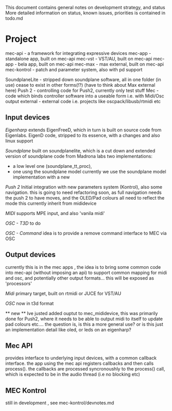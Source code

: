 This document contains general notes on development strategy, and status
More detailed information on status, known issues, priorities is contained in todo.md

# Project
mec-api - a framework for integrating expressive devices
mec-app - standalone app, built on mec-api
mec-vst - VST/AU, built on mec-api
mec-app - bela app, built on mec-api
mec-max - max external, built on mec-api
mec-kontrol - patch and parameter system, also with pd support

SoundplaneLite - stripped down soundplane software, all in one folder (in use)
cease to exist in other forms(!?) (have to think about Max external here)
Push 2 - controlling code for Push2, currently only test stuff
Mec - code which binds controller software into a useable form i.e. with Midi/Osc output
external - external code i.e. projects like oscpack/libusb/rtmidi etc


## Input devices

*Eigenharp*
extends  EigenFreeD, which in turn is built on source code from Eigenlabs.
EigenD code, stripped to its essence, with a changes and also linux support

*Soundplane*
built on soundplanelite, which is a cut down and extended version of soundplane code from Madrona labs
two implementations: 
- a low level one (soundplane_tt_proc), 
- one usng the soundplane model
currently we use the soundplane model implementation with a new 

*Push 2*
Initial integration with new parameters system (Kontrol), also some navigation.
this is going to need refactoring soon, as full navigation needs the push 2 to have moves,
and the OLED/Pad colours all need to reflect the mode
this currently inherit from mididevice

*MIDI*
supports MPE input, and also 'vanila midi' 

*OSC - T3D*
to do

*OSC - Command*
idea is to provide a remove command interface to MEC via OSC


## Output devices

currently this is in the mec apps , the idea is to bring some common code into mec-api (without imposing an api) to support common mapping for midi and osc, and potentially other  output formats... this will be exposed as 'processors'

*Midi*
primary target, built on rtmidi or JUCE for VST/AU

*OSC*
now in t3d format

** new ** 
Ive justed added ouptut to mec_mididevice, this was primarily done for Push2, where it needs to be able to output midi to itself to update pad colours etc.... the question is, is this a more general use? or is this just an implementation detail like oled, or leds on an eigenharp?

## Mec API 
provides interface to underlying input devices, with a common callback interface. the app using the mec api registers callbacks and then calls process().
the callbacks are processed syncronoushly to the process() call, which is expected to be in the audio thread (i.e no blocking etc)


## MEC Kontrol
still in development , see mec-kontrol/devnotes.md